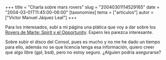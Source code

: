 +++
title = "Charla sobre mars rovers"
slug = "20040301114529165"
date = "2004-03-01T11:45:00-06:00"
[taxonomies]
tema = ["articulos"]
autor = ["Víctor Manuel Jáquez Leal"]
+++

Para los interesados, subí a mi página una plática que voy a dar sobre
los [Rovers de Marte: Spirit y el
Opportunity](http://www.ceyusa.com/talks/mars_rovers/html/). Espero les
parezca interesante.

Sobre subir el disco del Consol, pues es mucho y no me he dado un tiempo
para ello, además no se que licencia tenga esa información, quiero creer
que algo libre (gpl, bsd), pero no estoy seguro. ¿Alguien podría
asegurarse?

